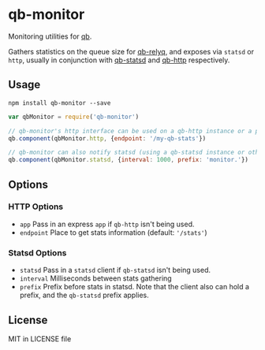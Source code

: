 # qb-monitor

Monitoring utilities for [qb](https://github.com/rafflecopter/node-qb).

Gathers statistics on the queue size for [qb-relyq](https://github.com/rafflecopter/node-qb-relyq), and exposes via `statsd` or `http`, usually in conjunction with [qb-statsd](https://github.com/rafflecopter/node-qb-statsd) and [qb-http](https://github.com/rafflecopter/node-qb-http) respectively.

## Usage

```
npm install qb-monitor --save
```

```javascript
var qbMonitor = require('qb-monitor')

// qb-monitor's http interface can be used on a qb-http instance or a passed in connect app
qb.component(qbMonitor.http, {endpoint: '/my-qb-stats'})

// qb-monitor can also notify statsd (using a qb-statsd instance or other statsd object)
qb.component(qbMonitor.statsd, {interval: 1000, prefix: 'monitor.'})
```

## Options

### HTTP Options

- `app` Pass in an express `app` if `qb-http` isn't being used.
- `endpoint` Place to get stats information (default: `'/stats'`)

### Statsd Options

- `statsd` Pass in a `statsd` client if `qb-statsd` isn't being used.
- `interval` Milliseconds between stats gathering
- `prefix` Prefix before stats in statsd. Note that the client also can hold a prefix, and the `qb-statsd` prefix applies.

## License

MIT in LICENSE file

